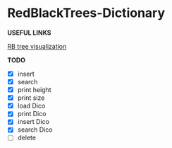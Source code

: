 # RedBlackTrees-Dictionary

**USEFUL LINKS**

<a href = "https://www.cs.usfca.edu/~galles/visualization/RedBlack.html">RB tree visualization</a>

**TODO**

- [x] insert
- [x] search 
- [x] print height
- [x] print size
- [x] load Dico
- [x] print Dico
- [x] insert Dico
- [x] search Dico
- [ ] delete